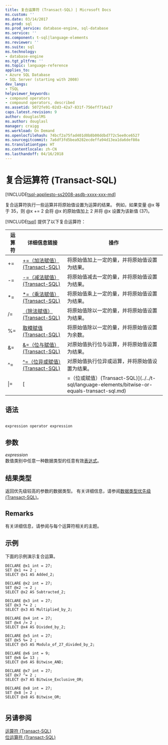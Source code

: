 ```yaml
---
title: 复合运算符 (Transact-SQL) | Microsoft Docs
ms.custom: ''
ms.date: 03/14/2017
ms.prod: sql
ms.prod_service: database-engine, sql-database
ms.service: ''
ms.component: t-sql|language-elements
ms.reviewer: ''
ms.suite: sql
ms.technology:
- database-engine
ms.tgt_pltfrm: ''
ms.topic: language-reference
applies_to:
- Azure SQL Database
- SQL Server (starting with 2008)
dev_langs:
- TSQL
helpviewer_keywords:
- compound operators
- compound operators, described
ms.assetid: 5072fe91-02d3-42a7-831f-756eff714a17
caps.latest.revision: 9
author: douglaslMS
ms.author: douglasl
manager: craigg
ms.workload: On Demand
ms.openlocfilehash: 74bcf2a75fad401d0b8b00ddbd772c5ee0ce6527
ms.sourcegitcommit: 7a6df3fd5bea9282ecdeffa94d13ea1da6def80a
ms.translationtype: HT
ms.contentlocale: zh-CN
ms.lasthandoff: 04/16/2018
---
```

# <a name="compound-operators-transact-sql"></a>复合运算符 (Transact-SQL)
[!INCLUDE[tsql-appliesto-ss2008-asdb-xxxx-xxx-md](../../includes/tsql-appliesto-ss2008-asdb-xxxx-xxx-md.md)]

  复合运算符执行一些运算并将原始值设置为运算的结果。 例如，如果变量 @x 等于 35，则 @x += 2 会将 @x 的原始值加上 2 并将 @x 设置为该新值 (37)。  
  
 [!INCLUDE[tsql](../../includes/tsql-md.md)] 提供了以下复合运算符：  
  
|运算符|详细信息链接|操作|  
|--------------|------------------------------|------------|  
|+=|[+=（加法赋值）(Transact-SQL)](../../t-sql/language-elements/add-equals-transact-sql.md)|将原始值加上一定的量，并将原始值设置为结果。|  
|-=|[-=（减法赋值）(Transact-SQL)](../../t-sql/language-elements/subtract-equals-transact-sql.md)|将原始值减去一定的量，并将原始值设置为结果。|  
|*=|[*=（乘法赋值）(Transact-SQL)](../../t-sql/language-elements/multiply-equals-transact-sql.md)|将原始值乘上一定的量，并将原始值设置为结果。|  
|/=|[（除法赋值）(Transact-SQL)](../../t-sql/language-elements/divide-equals-transact-sql.md)|将原始值除以一定的量，并将原始值设置为结果。|  
|%=|[取模赋值 (Transact-SQL)](../../t-sql/language-elements/modulo-equals-transact-sql.md)|将原始值除以一定的量，并将原始值设置为余数。|  
|&=|[&=（位与赋值）(Transact-SQL)](../../t-sql/language-elements/bitwise-and-equals-transact-sql.md)|对原始值执行位与运算，并将原始值设置为结果。|  
|^=|[^=（位异或赋值）(Transact-SQL)](../../t-sql/language-elements/bitwise-exclusive-or-equals-transact-sql.md)|对原始值执行位异或运算，并将原始值设置为结果。|  
|&#124;=|[|=（位或赋值）(Transact-SQL)](../../t-sql/language-elements/bitwise-or-equals-transact-sql.md)|对原始值执行位或运算，并将原始值设置为结果。|  
  
## <a name="syntax"></a>语法  
  
```  
  
expression operator expression  
```  
  
## <a name="arguments"></a>参数  
 *expression*  
 数值类别中任意一种数据类型的任意有效[表达式](../../t-sql/language-elements/expressions-transact-sql.md)。  
  
## <a name="result-types"></a>结果类型  
 返回优先级较高的参数的数据类型。 有关详细信息，请参阅[数据类型优先级 (Transact-SQL)](../../t-sql/data-types/data-type-precedence-transact-sql.md)。  
  
## <a name="remarks"></a>Remarks  
 有关详细信息，请参阅与每个运算符相关的主题。  
  
## <a name="examples"></a>示例  
 下面的示例演示复合运算。  
  
```  
DECLARE @x1 int = 27;  
SET @x1 += 2 ;  
SELECT @x1 AS Added_2;  
  
DECLARE @x2 int = 27;  
SET @x2 -= 2 ;  
SELECT @x2 AS Subtracted_2;  
  
DECLARE @x3 int = 27;  
SET @x3 *= 2 ;  
SELECT @x3 AS Multiplied_by_2;  
  
DECLARE @x4 int = 27;  
SET @x4 /= 2 ;  
SELECT @x4 AS Divided_by_2;  
  
DECLARE @x5 int = 27;  
SET @x5 %= 2 ;  
SELECT @x5 AS Modulo_of_27_divided_by_2;  
  
DECLARE @x6 int = 9;  
SET @x6 &= 13 ;  
SELECT @x6 AS Bitwise_AND;  
  
DECLARE @x7 int = 27;  
SET @x7 ^= 2 ;  
SELECT @x7 AS Bitwise_Exclusive_OR;  
  
DECLARE @x8 int = 27;  
SET @x8 |= 2 ;  
SELECT @x8 AS Bitwise_OR;  
  
```  
  
## <a name="see-also"></a>另请参阅  
 [运算符 (Transact-SQL)](../../t-sql/language-elements/operators-transact-sql.md)   
 [位运算符 (Transact-SQL)](../../t-sql/language-elements/bitwise-operators-transact-sql.md)  
  
  
